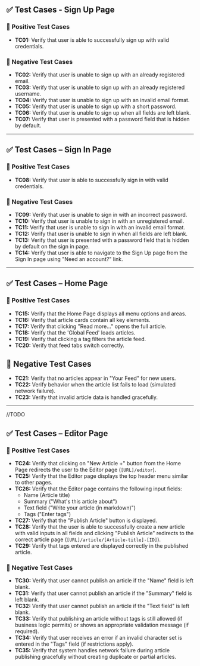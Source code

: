 ## ✅ Test Cases - Sign Up Page

### 🔐 Positive Test Cases

- **TC01:** Verify that user is able to successfully sign up with valid credentials.

### 🚫 Negative Test Cases

- **TC02:** Verify that user is unable to sign up with an already registered email.
- **TC03:** Verify that user is unable to sign up with an already registered username.
- **TC04:** Verify that user is unable to sign up with an invalid email format.
- **TC05:** Verify that user is unable to sign up with a short password.
- **TC06:** Verify that user is unable to sign up when all fields are left blank.
- **TC07:** Verify that user is presented with a password field that is hidden by default.

---

## ✅ Test Cases – Sign In Page

### 🔐 Positive Test Cases

- **TC08:** Verify that user is able to successfully sign in with valid credentials.

### 🚫 Negative Test Cases

- **TC09:** Verify that user is unable to sign in with an incorrect password.
- **TC10:** Verify that user is unable to sign in with an unregistered email.
- **TC11:** Verify that user is unable to sign in with an invalid email format.
- **TC12:** Verify that user is unable to sign in when all fields are left blank.
- **TC13:** Verify that user is presented with a password field that is hidden by default on the sign in page.
- **TC14:** Verify that user is able to navigate to the Sign Up page from the Sign In page using "Need an account?" link.

---

## ✅ Test Cases – Home Page

### 🔐 Positive Test Cases

- **TC15:** Verify that the Home Page displays all menu options and areas.
- **TC16:** Verify that article cards contain all key elements.
- **TC17:** Verify that clicking "Read more..." opens the full article.
- **TC18:** Verify that the 'Global Feed' loads articles.
- **TC19:** Verify that clicking a tag filters the article feed.
- **TC20:** Verify that feed tabs switch correctly.

## 🚫 Negative Test Cases

- **TC21:** Verify that no articles appear in "Your Feed" for new users.
- **TC22:** Verify behavior when the article list fails to load (simulated network failure).
- **TC23:** Verify that invalid article data is handled gracefully.

---
//TODO
## ✅ Test Cases – Editor Page

### 🔐 Positive Test Cases

- **TC24:** Verify that clicking on "New Article +" button from the Home Page redirects the user to the Editor page (`[URL]/editor`).
- **TC25:** Verify that the Editor page displays the top header menu similar to other pages.
- **TC26:** Verify that the Editor page contains the following input fields:  
  - Name (Article title)  
  - Summary ("What's this article about")  
  - Text field ("Write your article (in markdown)")  
  - Tags ("Enter tags")
- **TC27:** Verify that the "Publish Article" button is displayed.
- **TC28:** Verify that the user is able to successfully create a new article with valid inputs in all fields and clicking "Publish Article" redirects to the correct article page (`[URL]/article/[Article-title]-[ID]`).
- **TC29:** Verify that tags entered are displayed correctly in the published article.

### 🚫 Negative Test Cases

- **TC30:** Verify that user cannot publish an article if the "Name" field is left blank.
- **TC31:** Verify that user cannot publish an article if the "Summary" field is left blank.
- **TC32:** Verify that user cannot publish an article if the "Text field" is left blank.
- **TC33:** Verify that publishing an article without tags is still allowed (if business logic permits) or shows an appropriate validation message (if required).
- **TC34:** Verify that user receives an error if an invalid character set is entered in the "Tags" field (if restrictions apply).
- **TC35:** Verify that system handles network failure during article publishing gracefully without creating duplicate or partial articles.
